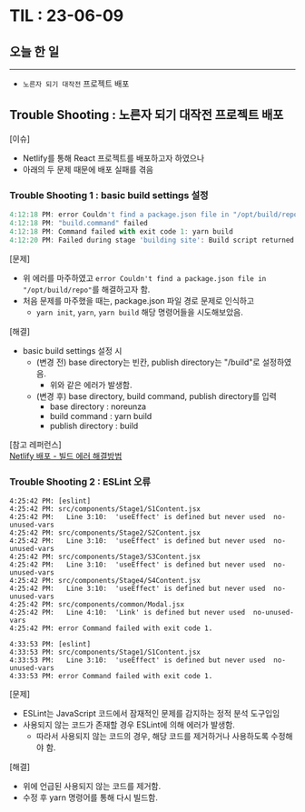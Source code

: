 # TIL : 23-06-09
## 오늘 한 일
---
- `노른자 되기 대작전` 프로젝트 배포

## Trouble Shooting : 노른자 되기 대작전 프로젝트 배포

[이슈]
- Netlify를 통해 React 프로젝트를 배포하고자 하였으나
- 아래의 두 문제 때문에 배포 실패를 겪음
### Trouble Shooting 1 : basic build settings 설정
```dart
4:12:18 PM: error Couldn't find a package.json file in "/opt/build/repo"
4:12:18 PM: "build.command" failed
4:12:18 PM: Command failed with exit code 1: yarn build
4:12:20 PM: Failed during stage 'building site': Build script returned non-zero exit code: 2
```
[문제]   
- 위 에러를 마주하였고 `error Couldn't find a package.json file in "/opt/build/repo"`를 해결하고자 함.   
- 처음 문제를 마주했을 때는, package.json 파일 경로 문제로 인식하고
    - `yarn init`, `yarn`, `yarn build` 해당 명령어들을 시도해보았음.

[해결]
- basic build settings 설정 시
    - (변경 전) base directory는 빈칸, publish directory는 "/build"로 설정하였음.
        - 위와 같은 에러가 발생함.
    - (변경 후) base directory, build command, publish directory를 입력
        - base directory : noreunza
        - build command : yarn build
        - publish directory : build

[참고 레퍼런스]   
[Netlify 배포 - 빌드 에러 해결방법](https://snakehips.tistory.com/entry/React-Netlify-%EB%B0%B0%ED%8F%AC-%EC%8B%A4%ED%8C%A8-%EB%B9%8C%EB%93%9C-%EC%97%90%EB%9F%AC-%ED%95%B4%EA%B2%B0%EB%B0%A9%EB%B2%95)

### Trouble Shooting 2 : ESLint 오류
```
4:25:42 PM: [eslint]
4:25:42 PM: src/components/Stage1/S1Content.jsx
4:25:42 PM:   Line 3:10:  'useEffect' is defined but never used  no-unused-vars
4:25:42 PM: src/components/Stage2/S2Content.jsx
4:25:42 PM:   Line 3:10:  'useEffect' is defined but never used  no-unused-vars
4:25:42 PM: src/components/Stage3/S3Content.jsx
4:25:42 PM:   Line 3:10:  'useEffect' is defined but never used  no-unused-vars
4:25:42 PM: src/components/Stage4/S4Content.jsx
4:25:42 PM:   Line 3:10:  'useEffect' is defined but never used  no-unused-vars
4:25:42 PM: src/components/common/Modal.jsx
4:25:42 PM:   Line 4:10:  'Link' is defined but never used  no-unused-vars
4:25:42 PM: error Command failed with exit code 1.

4:33:53 PM: [eslint]
4:33:53 PM: src/components/Stage1/S1Content.jsx
4:33:53 PM:   Line 3:10:  'useEffect' is defined but never used  no-unused-vars
4:33:53 PM: error Command failed with exit code 1.
```
[문제]   
- ESLint는 JavaScript 코드에서 잠재적인 문제를 감지하는 정적 분석 도구입임
- 사용되지 않는 코드가 존재할 경우 ESLint에 의해 에러가 발생함.
    - 따라서 사용되지 않는 코드의 경우, 해당 코드를 제거하거나 사용하도록 수정해야 함.    

[해결]
- 위에 언급된 사용되지 않는 코드를 제거함.
- 수정 후 yarn 명령어를 통해 다시 빌드함.
